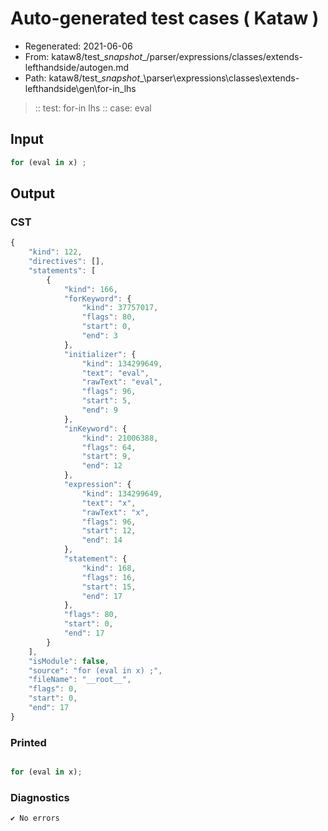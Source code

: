 # Auto-generated test cases ( Kataw )
- Regenerated: 2021-06-06
- From: kataw8/test\__snapshot__/parser/expressions/classes/extends-lefthandside/autogen.md
- Path: kataw8/test\__snapshot__\parser\expressions\classes\extends-lefthandside\gen\for-in_lhs
> :: test: for-in lhs
> :: case: eval
## Input

`````js
for (eval in x) ;
`````
## Output

### CST

```javascript
{
    "kind": 122,
    "directives": [],
    "statements": [
        {
            "kind": 166,
            "forKeyword": {
                "kind": 37757017,
                "flags": 80,
                "start": 0,
                "end": 3
            },
            "initializer": {
                "kind": 134299649,
                "text": "eval",
                "rawText": "eval",
                "flags": 96,
                "start": 5,
                "end": 9
            },
            "inKeyword": {
                "kind": 21006388,
                "flags": 64,
                "start": 9,
                "end": 12
            },
            "expression": {
                "kind": 134299649,
                "text": "x",
                "rawText": "x",
                "flags": 96,
                "start": 12,
                "end": 14
            },
            "statement": {
                "kind": 168,
                "flags": 16,
                "start": 15,
                "end": 17
            },
            "flags": 80,
            "start": 0,
            "end": 17
        }
    ],
    "isModule": false,
    "source": "for (eval in x) ;",
    "fileName": "__root__",
    "flags": 0,
    "start": 0,
    "end": 17
}
```

### Printed

```javascript

for (eval in x);
```

### Diagnostics

```javascript
✔ No errors
```

